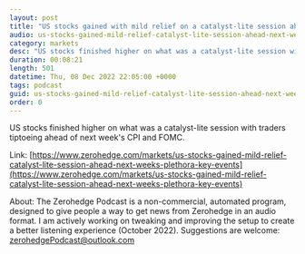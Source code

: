 ```yaml
---
layout: post
title: "US stocks gained with mild relief on a catalyst-lite session ahead of next week's plethora of key events - Newsquawk Asia-Pac Market Open"
audio: us-stocks-gained-mild-relief-catalyst-lite-session-ahead-next-weeks-plethora-key-events-0
category: markets
desc: "US stocks finished higher on what was a catalyst-lite session with traders tiptoeing ahead of next week's CPI and FOMC."
duration: 00:08:21
length: 501
datetime: Thu, 08 Dec 2022 22:05:00 +0000
tags: podcast
guid: us-stocks-gained-mild-relief-catalyst-lite-session-ahead-next-weeks-plethora-key-events-0
order: 0
---
```

US stocks finished higher on what was a catalyst-lite session with traders tiptoeing ahead of next week's CPI and FOMC.

Link: [https://www.zerohedge.com/markets/us-stocks-gained-mild-relief-catalyst-lite-session-ahead-next-weeks-plethora-key-events](https://www.zerohedge.com/markets/us-stocks-gained-mild-relief-catalyst-lite-session-ahead-next-weeks-plethora-key-events)

About: The Zerohedge Podcast is a non-commercial, automated program, designed to give people a way to get news from Zerohedge in an audio format.  I am actively working on tweaking and improving the setup to create a better listening experience (October 2022).  Suggestions are welcome: [zerohedgePodcast@outlook.com](mailto:zerohedgePodcast@outlook.com)